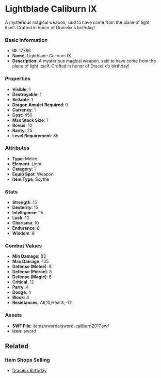 # Lightblade Caliburn IX

A mysterious magical weapon, said to have come from the plane of light itself. Crafted in honor of Dracelix's birthday!

### Basic Information

- **ID**: 17786
- **Name**: Lightblade Caliburn IX
- **Description**: A mysterious magical weapon, said to have come from the plane of light itself. Crafted in honor of Dracelix&#039;s birthday!

### Properties

- **Visible**: 1
- **Destroyable**: 1
- **Sellable**: 1
- **Dragon Amulet Required**: 0
- **Currency**: 1
- **Cost**: 450
- **Max Stack Size**: 1
- **Bonus**: 10
- **Rarity**: 25
- **Level Requirement**: 85

### Attributes

- **Type**: Melee
- **Element**: Light
- **Category**: 1
- **Equip Spot**: Weapon
- **Item Type**: Scythe

### Stats

- **Strength**: 15
- **Dexterity**: 15
- **Intelligence**: 15
- **Luck**: 10
- **Charisma**: 10
- **Endurance**: 8
- **Wisdom**: 8

### Combat Values

- **Min Damage**: 83
- **Max Damage**: 105
- **Defense (Melee)**: 8
- **Defense (Pierce)**: 8
- **Defense (Magic)**: 8
- **Critical**: 12
- **Parry**: 4
- **Dodge**: 4
- **Block**: 4
- **Resistances**: All,10,Health,-12

### Assets

- **SWF File**: items/swords/sword-caliburn2017.swf
- **Icon**: sword

## Related

### Item Shops Selling

- [Dracelix Birthday](../item-shops/579-dracelix-birthday.md)

